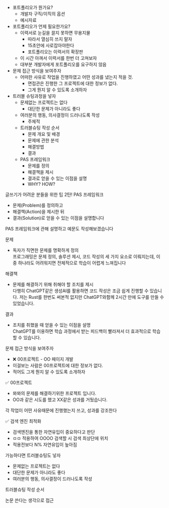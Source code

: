 - 포트폴리오가 뭔가요?
	- 개발자 구직/이직의 옵션
	- 예시자료
- 포트폴리오가 언제 필요한가요?
	- 이력서로 눈길을 끌지 못하면 무용지물
		- 따라서 열심히 쓰지 말자
		- 15초안에 사로잡아야한다
		- 포트폴리오는 이력서의 확장판
	- 이 시간 아껴서 이력서를 한번 더 고쳐보자
	- 대부분 개발자에게 포트폴리오를 요구하지 않음
- 문제 접근 방식을 보여주자
	- 어떠한 사유로 작업을 진행하였고 어떤 성과를 냈는지 적을 것. 
		- 면접관은 진행한 그 프로젝트에 대한 정보가 없다.
		- 그게 뭔지 알 수 있도록 소개하자
- 트러블 슈팅과정을 넣자
	- 문제없는 프로젝트는 없다
		- 대단한 문제가 아니라도 좋다
	- 여러분의 행동, 의사결정이 드러나도록 작성
		- 주체적
	- 트러블슈팅 작성 순서
		* 문제 개요 및 배경  
		* 문제에 관한 분석  
		* 해결방법  
		* 결과  
	* PAS 프레임워크
		* 문제를 정의
		* 해결책을 제시
		* 결과로 얻을 수 있는 이점을 설명
		* WHY? HOW?

  


글쓰기가 어려운 분들을 위한 팁 2탄! PAS 프레임워크  
  
* 문제(Problem)를 정의하고  
* 해결책(Action)을 제시한 뒤  
* 결과(Solution)로 얻을 수 있는 이점을 설명합니다  
  
PAS 프레임워크에 관해 설명하고 예문도 작성해보겠습니다  
  
  
문제  
* 독자가 직면한 문제를 명확하게 정의  
프로그래밍은 문제 정의, 솔루션 제시, 코드 작성의 세 가지 요소로 이뤄지는데, 이 중 하나라도 어려워지면 전체적으로 학습이 어렵게 느껴집니다  
  
  
해결책  
* 문제를 해결하기 위해 취해야 할 조치를 제시  
다행히 ChatGPT같은 생성AI를 활용하면 코드 작성은 조금 쉽게 진행할 수 있습니다. 저는 Rust를 한번도 써본적 없지만 ChatGPT와함께 2시간 만에 도구를 만들 수 있었습니다.  
  
  
결과  
* 조치를 취했을 때 얻을 수 있는 이점을 설명  
ChatGPT를 이용하면 학습 과정에서 받는 피드백이 빨라져서 더 효과적으로 학습할 수 있습니다.


  
문제 접근 방식을 보여주자  
* ❌ 00프로젝트 - OO 페이지 개발  
* 이걸보는 사람은 00프로젝트에 대한 정보가 없다.  
* 적어도 그게 뭔지 알 수 있도록 소개하자  
  
✅ 00프로젝트  
* 뫄뫄의 문제를 해결하기위한 프로젝트 입니다.  
* OO과 같은 시도를 했고 XX같은 성과를 거뒀습니다.  
  
  
  
  
각 작업이 어떤 사유때문에 진행했는지 쓰고, 성과를 강조한다  
  
✅ 검색 엔진 최적화  
* 검색엔진을 통한 자연유입이 중요하다고 판단  
* ㅁㅁ 적용하여 OOOO 검색할 시 검색 최상단에 위치  
* 적용전보다 N% 자연유입이 높아짐  
  
  
  
가능하다면 트러블슈팅도 넣자  
* 문제없는 프로젝트는 없다  
* 대단한 문제가 아니라도 좋다  
* 여러분의 행동, 의사결정이 드러나도록 작성  
  
  
  
트러블슈팅 작성 순서  

  
논문 쓴다는 생각으로 접근